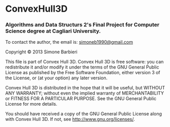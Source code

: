 ConvexHull3D
============

### Algorithms and Data Structurs 2's Final Project for Computer Science degree at Cagliari University.

To contact the author, the email is: simoneb1990@gmail.com

Copyright &copy; 2013 Simone Barbieri 

This file is part of Convex Hull 3D.
Convex Hull 3D is free software: you can redistribute it and/or modify
it under the terms of the GNU General Public License as published by
the Free Software Foundation, either version 3 of the License, or
(at your option) any later version.

Convex Hull 3D is distributed in the hope that it will be useful,
but WITHOUT ANY WARRANTY; without even the implied warranty of
MERCHANTABILITY or FITNESS FOR A PARTICULAR PURPOSE.  See the
GNU General Public License for more details.

You should have received a copy of the GNU General Public License
along with Convex Hull 3D.  If not, see <http://www.gnu.org/licenses/>.
